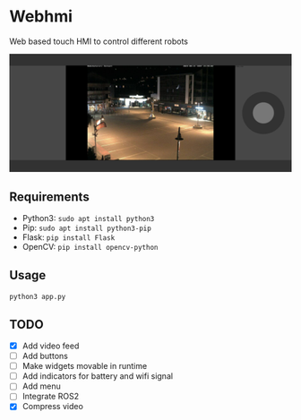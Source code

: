 # Webhmi

Web based touch HMI to control different robots

![HMI](static/images/TouchHmi.png)

## Requirements
- Python3: `sudo apt install python3`
- Pip: `sudo apt install python3-pip`
- Flask: `pip install Flask `
- OpenCV: `pip install opencv-python`

## Usage
    python3 app.py

## TODO
- [x] Add video feed
- [ ] Add buttons
- [ ] Make widgets movable in runtime
- [ ] Add indicators for battery and wifi signal
- [ ] Add menu
- [ ] Integrate ROS2
- [x] Compress video

